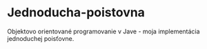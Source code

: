 # Jednoducha-poistovna
Objektovo orientované programovanie v Jave - moja implementácia jednoduchej poisťovne.
